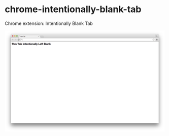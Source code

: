 # chrome-intentionally-blank-tab

Chrome extension: Intentionally Blank Tab

![screenshot](https://raw.githubusercontent.com/josephscott/chrome-intentionally-blank-tab/master/screenshot.png)
